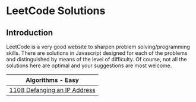 # **LeetCode Solutions**

## Introduction

LeetCode is a very good website to sharpen problem solving/programming skills. There are solutions in Javascript designed for each of the problems and distinguished by means of the level of difficulty. Of course, not all the solutions here are optimal and your suggestions are most welcome.

| Algorithms - Easy |
| ------------- |
| [1108 Defanging an IP Address](Level_Easy/1108_Defanging_IP_Address.js) |
